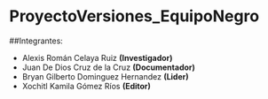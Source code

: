 # ProyectoVersiones_EquipoNegro

##Integrantes:
- Alexis Román Celaya Ruiz **(Investigador)**
- Juan De Dios Cruz de la Cruz **(Documentador)**
- Bryan Gilberto Dominguez Hernandez **(Lider)**
- Xochitl Kamila Gómez Ríos **(Editor)**

  
